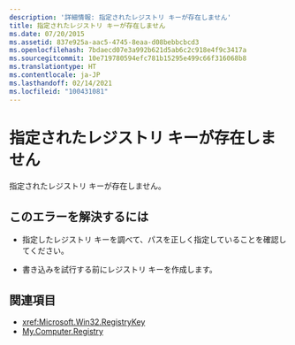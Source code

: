 ```yaml
---
description: '詳細情報: 指定されたレジストリ キーが存在しません'
title: 指定されたレジストリ キーが存在しません
ms.date: 07/20/2015
ms.assetid: 837e925a-aac5-4745-8eaa-d08bebbcbcd3
ms.openlocfilehash: 7bdaecd07e3a992b621d5ab6c2c918e4f9c3417a
ms.sourcegitcommit: 10e719780594efc781b15295e499c66f316068b8
ms.translationtype: HT
ms.contentlocale: ja-JP
ms.lasthandoff: 02/14/2021
ms.locfileid: "100431081"
---
```

# <a name="specified-registry-key-does-not-exist"></a>指定されたレジストリ キーが存在しません

指定されたレジストリ キーが存在しません。  
  
## <a name="to-correct-this-error"></a>このエラーを解決するには  
  
- 指定したレジストリ キーを調べて、パスを正しく指定していることを確認してください。  
  
- 書き込みを試行する前にレジストリ キーを作成します。  
  
## <a name="see-also"></a>関連項目

- <xref:Microsoft.Win32.RegistryKey>
- [My.Computer.Registry](xref:Microsoft.VisualBasic.MyServices.RegistryProxy)
